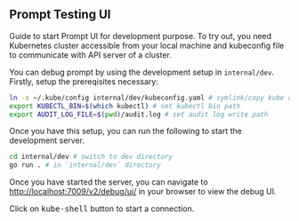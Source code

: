 ## Prompt Testing UI

Guide to start Prompt UI for development purpose. To try out, you need
Kubernetes cluster accessible from your local machine and kubeconfig
file to communicate with API server of a cluster.

You can debug prompt by using the development setup in
`internal/dev`. Firstly, setup the prereqisites necessary:

```bash
ln -s ~/.kube/config internal/dev/kubeconfig.yaml # symlink/copy kube config for use in debug
export KUBECTL_BIN=$(which kubectl) # set kubectl bin path
export AUDIT_LOG_FILE=$(pwd)/audit.log # set audit log write path
```

Once you have this setup, you can run the following to start the
development server.

```bash
cd internal/dev # switch to dev directory
go run . # in `internal/dev` directory
```

Once you have started the server, you can navigate to
[http://localhost:7009/v2/debug/ui/](http://localhost:7009/v2/debug/ui/)
in your browser to view the debug UI.

Click on <kbd>kube-shell</kbd> button to start a connection.
